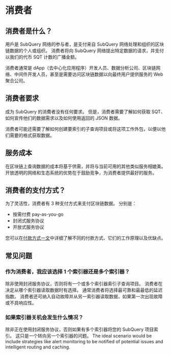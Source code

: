 # 消费者

## 消费者是什么？

用戶是 SubQuery 网络的参与者，是支付来自 SubQuery 网络处理和组织的区块链数据的个人或组织。 消费者将向 SubQuery 网络提出特定数据的请求，并支付以我们的代币 SQT 计数的广播金额。

消费者通常是 dApp（去中心化应用程序）开发人员、数据分析公司、区块链网络、中间件开发人员，甚至是需要访问区块链数据以向最终用户提供服务的 Web 聚合公司。

## 消费者要求

成为 SubQuery 的消費者没有任何要求。 但是，消费者需要了解如何获取 SQT、如何宣传他们的数据需求以及如何使用返回的 JSON 数据。

消费者可能还需要了解如何创建要索引的子查询项目或将这项工作外包，以便以他们需要的格式获取数据。

## 服务成本

在区块链上查询数据的成本将基于供需，并将与当前可用的其他类似服务相媲美。 开放透明的网络和生态系统的优势在于鼓励竞争，为消费者提供最好的服务。

## 消费者的支付方式？

为了灵活性，消费者有 3 种支付方式来支付区块链数据。 分别是：

- 按需付费 pay-as-you-go
- 封闭式服务协议
- 开放式服务协议

您可以在[付款方式一文](./payment-methods.md)中详细了解不同的付款方式、它们的工作原理以及优缺点。

## 常见问题

### 作为消费者，我应该选择 1 个索引器还是多个索引器？

除非使用封闭服务协议，否则将有一个或多个索引器索引子查询项目。 消费者在决定从哪个索引器读取数据时有选择。 通常消费者将选择最可靠和最最低的延迟指数。 消费者还可纳入自动故障并从另一索引器读取数据，如果第一次出现故障或不具响应性。

### 如果索引器关机会发生什么情况？

除非正在使用封闭服务协议，否则如果有多个索引器将您的 SubQuery 项目索引。 这只是一个转向另一个索引器的问题。 The ideal scenario would be include strategies like alert monitoring to be notified of potential issues and intelligent routing and caching.
